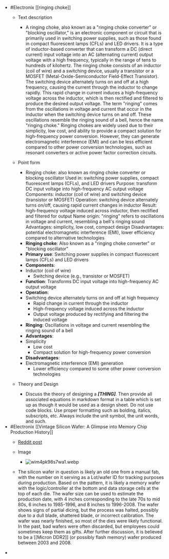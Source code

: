 - #Electronix [[ringing choke]]
	- Text description
		- A ringing choke, also known as a "ringing choke converter" or "blocking oscillator," is an electronic component or circuit that is primarily used in switching power supplies, such as those found in compact fluorescent lamps (CFLs) and LED drivers. It is a type of inductor-based converter that can transform a DC (direct current) input voltage into an AC (alternating current) output voltage with a high frequency, typically in the range of tens to hundreds of kilohertz.
		  The ringing choke consists of an inductor (coil of wire) and a switching device, usually a transistor or a MOSFET (Metal-Oxide-Semiconductor Field-Effect Transistor). The switching device alternately turns on and off at a high frequency, causing the current through the inductor to change rapidly. This rapid change in current induces a high-frequency voltage across the inductor, which is then rectified and filtered to produce the desired output voltage.
		  The term "ringing" comes from the oscillations in voltage and current that occur in the inductor when the switching device turns on and off. These oscillations resemble the ringing sound of a bell, hence the name "ringing choke."
		  Ringing chokes are widely used due to their simplicity, low cost, and ability to provide a compact solution for high-frequency power conversion. However, they can generate electromagnetic interference (EMI) and can be less efficient compared to other power conversion technologies, such as resonant converters or active power factor correction circuits.
	- Point form
	  
		- Ringing choke: also known as ringing choke converter or blocking oscillator
		      Used in: switching power supplies, compact fluorescent lamps (CFLs), and LED drivers
		      Purpose: transform DC input voltage into high-frequency AC output voltage
		      Components: inductor (coil of wire) and switching device (transistor or MOSFET)
		      Operation: switching device alternately turns on/off, causing rapid current changes in inductor
		      Result: high-frequency voltage induced across inductor, then rectified and filtered for output
		      Name origin: "ringing" refers to oscillations in voltage and current, resembling a bell's ringing sound
		      Advantages: simplicity, low cost, compact design
		      Disadvantages: potential electromagnetic interference (EMI), lower efficiency compared to alternative technologies
		- **Ringing choke**: Also known as a "ringing choke converter" or "blocking oscillator"
		- **Primary use**: Switching power supplies in compact fluorescent lamps (CFLs) and LED drivers
		- **Components**:
		- Inductor (coil of wire)
			- Switching device (e.g., transistor or MOSFET)
		- **Function**: Transforms DC input voltage into high-frequency AC output voltage
		- **Operation**:
		- Switching device alternately turns on and off at high frequency
			- Rapid change in current through the inductor
			- High-frequency voltage induced across the inductor
			- Output voltage produced by rectifying and filtering the induced voltage
		- **Ringing**: Oscillations in voltage and current resembling the ringing sound of a bell
		- **Advantages**:
		- Simplicity
			- Low cost
			- Compact solution for high-frequency power conversion
		- **Disadvantages**:
		- Electromagnetic interference (EMI) generation
			- Lower efficiency compared to some other power conversion technologies
	- Theory and Design
		- Discuss the theory of designing a ***[THING]***. Then provide all associated equations in markdown format in a table which is set up as though it would be used as a design sheet. Do not use code blocks. Use proper formatting such as bolding, italics, subscripts, etc. Always include the unit symbol, the unit words, and such.
- #Electronix [[Vintage Silicon Wafer: A Glimpse into Memory Chip Production History]]
	- [Reddit post](https://www.reddit.com/r/AskElectronics/comments/12zemj9/i_have_a_silicon_wafer_i_found_while_unpacking/)
	- Image
	  
		- ![wim4pk98s7wa1.webp](../assets/wim4pk98s7wa1_1682560472581_0.webp)
	- The silicon wafer in question is likely an old one from a manual fab, with the number on it serving as a Lot/wafer ID for tracking purposes during production. Based on the pattern, it is likely a memory wafer with the logic/controller at the bottom and data storage cells at the top of each die. The wafer size can be used to estimate the production date, with 4 inches corresponding to the late 70s to mid 80s, 6 inches to 1985-1996, and 8 inches to 1996-2008.
	  The wafer shows signs of partial dicing, but the process was halted, possibly due to a dull blade, shattered blade, or incorrect calibration. The wafer was nearly finished, so most of the dies were likely functional. In the past, bad wafers were often discarded, but employees could sometimes keep them as gifts.
	  After further discussion, it is believed to be a [[Micron DDR2]] (or possibly flash memory) wafer produced between 2003 and 2008.
-


